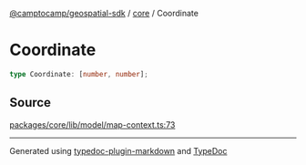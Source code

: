 [@camptocamp/geospatial-sdk](../../index.md) / [core](../index.md) / Coordinate

# Coordinate

```ts
type Coordinate: [number, number];
```

## Source

[packages/core/lib/model/map-context.ts:73](https://github.com/jahow/geospatial-sdk/blob/dbfbbb6/packages/core/lib/model/map-context.ts#L73)

***

Generated using [typedoc-plugin-markdown](https://www.npmjs.com/package/typedoc-plugin-markdown) and [TypeDoc](https://typedoc.org/)
